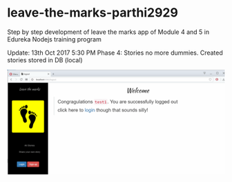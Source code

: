 # leave-the-marks-parthi2929
Step by step development of leave the marks app of Module 4 and 5 in Edureka Nodejs training program

Update: 13th Oct 2017 5:30 PM
Phase 4: Stories no more dummies. Created stories stored in DB (local)

![demo](demo/Phase_4_Stories_DB_Demo.gif)

